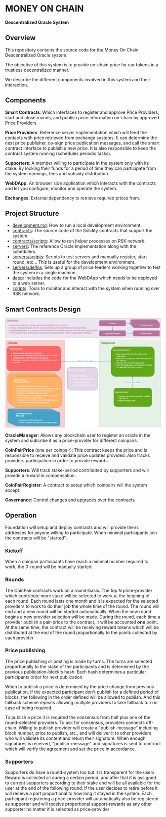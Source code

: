 # MONEY ON CHAIN

**Descentralized Oracle System**

## Overview

This repository contains the source code for the Money On Chain Descentralized Oracle system.

The objective of this system is to provide on-chain price for our tokens in a trustless decentralized manner. 

We describe the different components involved in this system and their interaction.

## Components

**Smart Contracts**: Which interfaces to register and approve Price Providers, start and close rounds, and publish price information on-chain by approved Price Providers.

**Price Providers**: Reference server implementation which will feed the contacts with price retrieved from exchange systems. It can determine the next price publisher, co-sign price publication messages, and call the smart contract interface to publish a new price. It is also responsible to keep the contract system running (schedules periodic tasks). 

**Supporters**: A member willing to participate in the system only with its stake. By locking their funds for a period of time they can participate from the system earnings, fees and subsidy distribution.

**WebDApp**: An browser side application which interacts with the contracts and let you configure, monitor and operate the system. 

**Exchanges**: External dependency to retrieve required prices from.


## Project Structure

* [development.md](./development.md): How to run a local development environment.
* [contracts](./contracts): The source code of the Solidity contracts that support the system.
* [contracts/scripts](./contracts/scripts): Allow to run helper processes on RSK network.
* [servers](./servers): The reference Oracle implementation along with the schedulers.
* [servers/scripts](./servers/scripts): Scripts to test servers and manually register, start round, etc... This is useful for the development environment.
* [servers/delfos](./servers/delfos): Sets up a group of price feeders working together to test the system in a single machine.
* [dapp](./dapp): Includes the code for the WebDApp which needs to be deployed to a web server.
* [scripts](./scripts): Tools to monitor and interact with the system when running over RSK network.

## Smart Contracts Design

![Architecture](docs/contracts.png)

**OracleManager**: Allows any blockchain user to register an oracle in the system and subcribe it as a price-provider for different coinpairs.

**CoinPairPrice** (one per coinpair): This contract keeps the price and is responsible to receive and validate price updates provided. Also tracks providers participation in order to provide rewards.

**Supporters**: Will track stake-period contributed by supporters and will provide a reward in compensation.

**CoinPairRegister**: A contract to setup which coinpairs will the system accept.

**Governance**: Control changes and upgrades over the contracts

## Operation

Foundation will setup and deploy contracts and will provide theirs addresses for anyone willing to participate. When minimal participants join the contracts will be "started".

### Kickoff

When a coinpair participants have reach a minimal number required to work, the 0-round will be manually started. 

### Rounds

The CoinPair contracts work on a round-basis. The top N price-provider which contribute more stake will be selected to work at the begining of each round. Each round lasts one month and it is expected for the selected providers to work to do their job the whole time of the round. 
The round will end and a new round will be started automatically. When the new round begins a new provider selection will be made.
During the round, each time a provider publish a pair-price to the contract, it will be accounted **one** point. At the same time, the contract will be receiving reward tokens which will be distributed at the end of the round proportionally to the points collected by each provider.

### Price publishing

The price publishing or posting is made by turns. The turns are selected proportionally to the stake of the participants and is determined by the previous publication-block's hash. Each hash determines a particular participants order for next publication.

When to publish a price is determined by the price change from previous publication. If the expected participant don't publish for a defined period of blocks, the following in the order defined will be allowed to publish. And this fallback scheme repeats allowing multiple providers to take fallback turn in case of being required.

To publish a price it is required the consensus from half plus one of the round-selected providers. To ask for consensus, providers connects off-chain. Willing to publish provider will create a "publish-message" including block number, price to publish, etc., and will deliver it to other providers who will validate its content and return their signature. When enough signatures is received, "publish-message" and signatures is sent to contract which will verify the agreement and set the price in accordance.

### Supporters

Supporters do have a round-system too but it is transparent for the users. Reward is collected all during a certain period, and after that it is assigned to current supporters according to their stake and will be all available for the user at the end of the following round. If the user decides to retire before it will receive a part proportional to how long it stayed in the system.
Each participant registering a price-provider will automatically also be registered as supporter and will receive proportional support-rewards as any other supporter no matter if is selected as price-provider 
